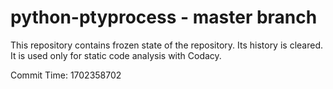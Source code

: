 # python-ptyprocess - master branch

This repository contains frozen state of the repository.
Its history is cleared. It is used only for static code
analysis with Codacy.

Commit Time: 1702358702